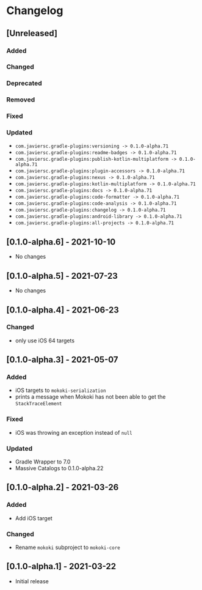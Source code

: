 # Changelog

## [Unreleased]

### Added

### Changed

### Deprecated

### Removed

### Fixed

### Updated
- `com.javiersc.gradle-plugins:versioning -> 0.1.0-alpha.71`
- `com.javiersc.gradle-plugins:readme-badges -> 0.1.0-alpha.71`
- `com.javiersc.gradle-plugins:publish-kotlin-multiplatform -> 0.1.0-alpha.71`
- `com.javiersc.gradle-plugins:plugin-accessors -> 0.1.0-alpha.71`
- `com.javiersc.gradle-plugins:nexus -> 0.1.0-alpha.71`
- `com.javiersc.gradle-plugins:kotlin-multiplatform -> 0.1.0-alpha.71`
- `com.javiersc.gradle-plugins:docs -> 0.1.0-alpha.71`
- `com.javiersc.gradle-plugins:code-formatter -> 0.1.0-alpha.71`
- `com.javiersc.gradle-plugins:code-analysis -> 0.1.0-alpha.71`
- `com.javiersc.gradle-plugins:changelog -> 0.1.0-alpha.71`
- `com.javiersc.gradle-plugins:android-library -> 0.1.0-alpha.71`
- `com.javiersc.gradle-plugins:all-projects -> 0.1.0-alpha.71`

## [0.1.0-alpha.6] - 2021-10-10
- No changes

## [0.1.0-alpha.5] - 2021-07-23
- No changes

## [0.1.0-alpha.4] - 2021-06-23

### Changed
- only use iOS 64 targets

## [0.1.0-alpha.3] - 2021-05-07

### Added
- iOS targets to `mokoki-serialization`
- prints a message when Mokoki has not been able to get the `StackTraceElement`

### Fixed
- iOS was throwing an exception instead of `null`

### Updated
- Gradle Wrapper to 7.0
- Massive Catalogs to 0.1.0-alpha.22

## [0.1.0-alpha.2] - 2021-03-26

### Added
- Add iOS target

### Changed
- Rename `mokoki` subproject to `mokoki-core`

## [0.1.0-alpha.1] - 2021-03-22
- Initial release
